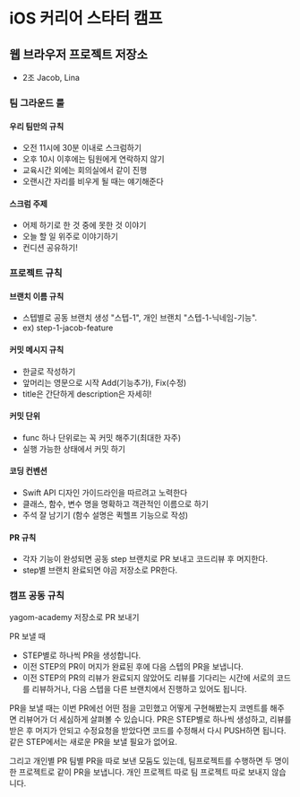 # iOS 커리어 스타터 캠프

## 웹 브라우저 프로젝트 저장소

- 2조 Jacob, Lina

### 팀 그라운드 룰

#### 우리 팀만의 규칙

- 오전 11시에 30분 이내로 스크럼하기
- 오후 10시 이후에는 팀원에게 연락하지 않기
- 교육시간 외에는 회의실에서 같이 진행
- 오랜시간 자리를 비우게 될 때는 얘기해준다

#### 스크럼 주제

- 어제 하기로 한 것 중에 못한 것 이야기
- 오늘 할 일 위주로 이야기하기
- 컨디션 공유하기!



### 프로젝트 규칙

#### 브랜치 이름 규칙

- 스텝별로 공동 브랜치 생성 "스텝-1", 개인 브랜치 "스텝-1-닉네임-기능". 
- ex) step-1-jacob-feature


#### 커밋 메시지 규칙

- 한글로 작성하기
- 앞머리는 영문으로 시작 Add(기능추가), Fix(수정)
- title은 간단하게 description은 자세히! 

#### 커밋 단위

- func 하나 단위로는 꼭 커밋 해주기(최대한 자주)
- 실행 가능한 상태에서 커밋 하기

#### 코딩 컨벤션

- Swift API 디자인 가이드라인을 따르려고 노력한다
- 클래스, 함수, 변수 명을 명확하고 객관적인 이름으로 하기
- 주석 잘 남기기 (함수 설명은 퀵헬프 기능으로 작성) 

#### PR 규칙

- 각자 기능이 완성되면 공동 step 브랜치로 PR 보내고 코드리뷰 후 머지한다. 
- step별 브랜치 완료되면 야곰 저장소로 PR한다.



### 캠프 공동 규칙

yagom-academy 저장소로 PR 보내기

PR 보낼 때
- STEP별로 하나씩 PR을 생성합니다. 
- 이전 STEP의 PR이 머지가 완료된 후에 다음 스텝의 PR을 보냅니다. 
- 이전 STEP의 PR의 리뷰가 완료되지 않았어도 리뷰를 기다리는 시간에 서로의 코드를 리뷰하거나, 다음 스텝을 다른 브랜치에서 진행하고 있어도 됩니다.

PR을 보낼 때는 이번 PR에선 어떤 점을 고민했고 어떻게 구현해봤는지 코멘트를 해주면 리뷰어가 더 세심하게 살펴볼 수 있습니다. PR은 STEP별로 하나씩 생성하고, 리뷰를 받은 후 머지가 안되고 수정요청을 받았다면 코드를 수정해서 다시 PUSH하면 됩니다. 같은 STEP에서는 새로운 PR을 보낼 필요가 없어요.

그리고 개인별 PR 팀별 PR을 따로 보낸 모둠도 있는데, 팀프로젝트를 수행하면 두 명이 한 프로젝트로 같이 PR을 보냅니다. 개인 프로젝트 따로 팀 프로젝트 따로 보내지 않습니다.

